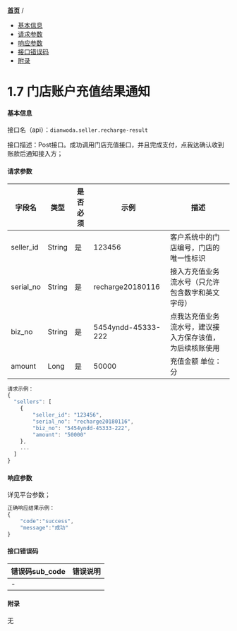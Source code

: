 [**首页**](https://open.dianwoda.com/) /


- <a href="#基本信息">基本信息</a>
- <a href="#请求参数">请求参数</a>
- <a href="#响应参数">响应参数</a>
- <a href="#接口错误码">接口错误码</a>
- <a href="#附录">附录</a>


# 1.7 门店账户充值结果通知

#### 基本信息

接口名（api）：`dianwoda.seller.recharge-result`

接口描述：Post接口。成功调用门店充值接口，并且完成支付，点我达确认收到账款后通知接入方；


#### 请求参数
字段名 | 类型 | 是否必须 | 示例 | 描述
---|---|---|---|---
seller_id|String|是|123456|客户系统中的门店编号，门店的唯一性标识
serial_no|String|是|recharge20180116|接入方充值业务流水号（只允许包含数字和英文字母）
biz_no|String|是|5454yndd-45333-222|点我达充值业务流水号，建议接入方保存该值，为后续核账使用
amount|Long|是|50000|充值金额 单位：分

```javascript
请求示例：
{
  "sellers": [
    {
        "seller_id": "123456",
        "serial_no": "recharge20180116",
        "biz_no": "5454yndd-45333-222",
        "amount": "50000"
    },
    ...
  ]
}
```

#### 响应参数
详见平台参数；

```javascript
正确响应结果示例：
{
	"code":"success",
	"message":"成功"
}
```

#### 接口错误码
错误码sub_code | 错误说明
---|---
|-


#### 附录
无

